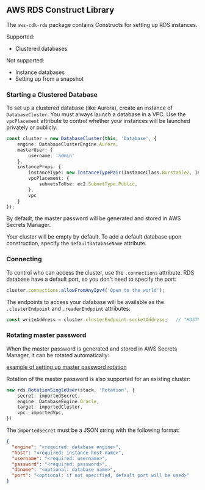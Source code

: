 ## AWS RDS Construct Library

The `aws-cdk-rds` package contains Constructs for setting up RDS instances.

Supported:

* Clustered databases

Not supported:

* Instance databases
* Setting up from a snapshot


### Starting a Clustered Database

To set up a clustered database (like Aurora), create an instance of `DatabaseCluster`. You must
always launch a database in a VPC. Use the `vpcPlacement` attribute to control whether
your instances will be launched privately or publicly:

```ts
const cluster = new DatabaseCluster(this, 'Database', {
    engine: DatabaseClusterEngine.Aurora,
    masterUser: {
        username: 'admin'
    },
    instanceProps: {
        instanceType: new InstanceTypePair(InstanceClass.Burstable2, InstanceSize.Small),
        vpcPlacement: {
            subnetsToUse: ec2.SubnetType.Public,
        },
        vpc
    }
});
```
By default, the master password will be generated and stored in AWS Secrets Manager.

Your cluster will be empty by default. To add a default database upon construction, specify the
`defaultDatabaseName` attribute.

### Connecting

To control who can access the cluster, use the `.connections` attribute. RDS database have
a default port, so you don't need to specify the port:

```ts
cluster.connections.allowFromAnyIpv4('Open to the world');
```

The endpoints to access your database will be available as the `.clusterEndpoint` and `.readerEndpoint`
attributes:

```ts
const writeAddress = cluster.clusterEndpoint.socketAddress;   // "HOSTNAME:PORT"
```

### Rotating master password
When the master password is generated and stored in AWS Secrets Manager, it can be rotated automatically:

[example of setting up master password rotation](test/integ.cluster-rotation.lit.ts)

Rotation of the master password is also supported for an existing cluster:
```ts
new rds.RotationSingleUser(stack, 'Rotation', {
    secret: importedSecret,
    engine: DatabaseEngine.Oracle,
    target: importedCluster,
    vpc: importedVpc,
})
```

The `importedSecret` must be a JSON string with the following format:
```json
{
  "engine": "<required: database engine>",
  "host": "<required: instance host name>",
  "username": "<required: username>",
  "password": "<required: password>",
  "dbname": "<optional: database name>",
  "port": "<optional: if not specified, default port will be used>"
}
```
